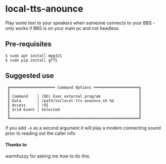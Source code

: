# local-tts-anounce
Play some text to your speakers when someone connects to your BBS - only works if BBS is on your main pc and not headless.

## Pre-requisites
```
$ sudo apt install mpg321
$ sudo pip install gTTS
```

## Suggested use
```
 ╔════════════════════ Command Options ════════════════════╗
 ║                                                         ║
 ║ Command    │ (DD) Exec external program                 ║
 ║ Data       │ /path/to/local-tts-anounce.sh %U           ║
 ║ Access     │ !OI                                        ║
 ║ Grid Event │ Selected                                   ║
 ║                                                         ║
 ╚═════════════════════════════════════════════════════════╝
 ```

if you add `-m` as a second argument it will play a modem connecting sound prior to reading out the caller info
 
#### Thanks to
warmfuzzy for asking me how to do this.
